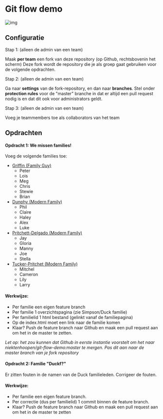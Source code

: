 # Git flow demo

![img](https://wac-cdn.atlassian.com/dam/jcr:b5259cce-6245-49f2-b89b-9871f9ee3fa4/03%20(2).svg?cdnVersion=lb "Gitflow (Atlassian)")

## Configuratie ##

Stap 1: (alleen de admin van een team)

Maak **per team** een fork van deze repository (op Github, rechtsbovenin het scherm) Deze fork wordt de repository die je als groep gaat gebruiken voor de volgende opdrachten.

Stap 2: (alleen de admin van een team)

Ga naar **settings** van de fork-repository, en dan naar **branches**.
Stel onder **protection rules** voor de "master" branche in dat er altijd een pull request nodig is en dat dit ook voor administrators geldt.

Stap 3: (alleen de admin van een team)

Voeg je teammembers toe als collaborators van het team


## Opdrachten ##

#### Opdracht 1: We missen families! ####

Voeg de volgende families toe:

- [Griffin (Family Guy)](https://en.wikipedia.org/wiki/Griffin_family)
  - Peter
  - Lois
  - Meg
  - Chris
  - Stewie
  - Brian
- [Dunphy (Modern Family)](https://en.wikipedia.org/wiki/List_of_Modern_Family_characters)
  - Phil
  - Claire
  - Haley
  - Alex
  - Luke
- [Pritchett-Delgado (Modern Family)](https://en.wikipedia.org/wiki/List_of_Modern_Family_characters)
  - Jay
  - Gloria
  - Manny
  - Joe
  - Stella
- [Tucker-Pritchet (Modern Family)](https://en.wikipedia.org/wiki/List_of_Modern_Family_characters)
  - Mitchel
  - Cameron
  - Lily
  - Larry

#### Werkwijze: ####

- Per familie een eigen feature branch
- Per familie 1 overzichtspagina (zie Simpson/Duck familie)
- Per familielid 1 html bestand (gelinkt vanaf de familiepagina)
- Op de index.html moet een link naar de familie komen
- Klaar? Push de feature branch naar Github en maak een pull request aan om het in de master te zetten.

*Let op: het zou kunnen dat Github in eerste instantie voorstelt om het naar niektenhoopen/git-flow-demo:master te mergen. Pas dit aan naar de master branch van je fork repository*

#### Opdracht 2: Familie "Duckf?" ####
Er zitten fouten in de namen van de Duck familieleden. Corrigeer de fouten.

#### Werkwijze: ####
- Per familie een eigen feature branch.
- Per correctie (dus per familielid) 1 commit binnen de feature branch.
- Klaar? Push de feature branch naar Github en maak een pull request aan om het in de master te zetten
